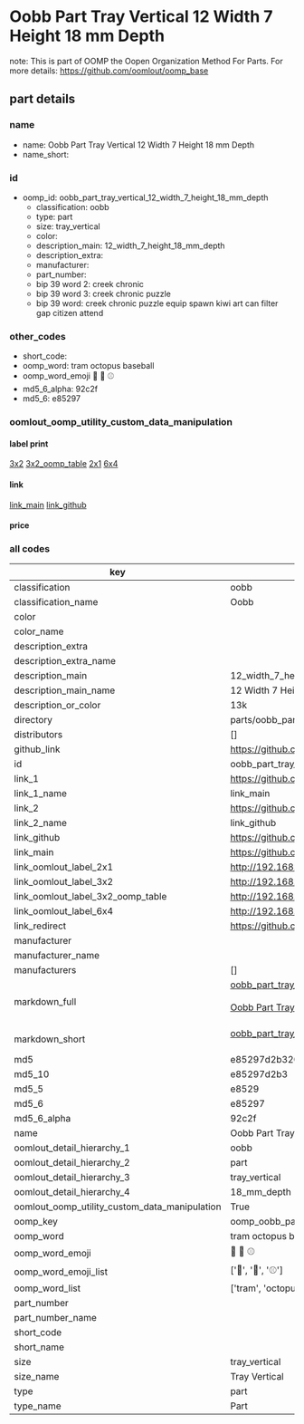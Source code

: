 # Oobb Part Tray Vertical 12 Width 7 Height 18 mm Depth  

note: This is part of OOMP the Oopen Organization Method For Parts. For more details: https://github.com/oomlout/oomp_base

##  part details
  







### name
* name: Oobb Part Tray Vertical 12 Width 7 Height 18 mm Depth
* name_short: 
### id
* oomp_id: oobb_part_tray_vertical_12_width_7_height_18_mm_depth
  * classification: oobb
  * type: part
  * size: tray_vertical
  * color: 
  * description_main: 12_width_7_height_18_mm_depth
  * description_extra: 
  * manufacturer: 
  * part_number: 
  * bip 39 word 2: creek chronic
  * bip 39 word 3: creek chronic puzzle
  * bip 39 word: creek chronic puzzle equip spawn kiwi art can filter gap citizen attend

### other_codes
* short_code: 
* oomp_word: tram octopus baseball
* oomp_word_emoji :tram: :octopus: :baseball:
* md5_6_alpha: 92c2f
* md5_6: e85297






### oomlout_oomp_utility_custom_data_manipulation
#### label print
[3x2](http://192.168.1.245:1112/?label=oomp%2092c2f)
[3x2_oomp_table](http://192.168.1.108:1112/?label=oomp%2092c2f)
[2x1](http://192.168.1.242:1112/?label=oomp%2092c2f)
[6x4](http://192.168.1.55:1112/?label=oomp%2092c2f)    

#### link

[link_main](https://github.com/oomlout/oomlout_oomp_version_1_messy/tree/main/parts/oobb_part_tray_vertical_12_width_7_height_18_mm_depth) [link_github](https://github.com/oomlout/oomlout_oomp_version_1_messy/tree/main/parts/oobb_part_tray_vertical_12_width_7_height_18_mm_depth)                             

#### price







### all codes 
| key | value |  
| --- | --- |  
| classification | oobb |  
| classification_name | Oobb |  
| color |  |  
| color_name |  |  
| description_extra |  |  
| description_extra_name |  |  
| description_main | 12_width_7_height_18_mm_depth |  
| description_main_name | 12 Width 7 Height 18 mm Depth |  
| description_or_color | 13k |  
| directory | parts/oobb_part_tray_vertical_12_width_7_height_18_mm_depth |  
| distributors | [] |  
| github_link | https://github.com/oomlout/oomlout_oomp_part_src/tree/main/parts/oobb_part_tray_vertical_12_width_7_height_18_mm_depth |  
| id | oobb_part_tray_vertical_12_width_7_height_18_mm_depth |  
| link_1 | https://github.com/oomlout/oomlout_oomp_version_1_messy/tree/main/parts/oobb_part_tray_vertical_12_width_7_height_18_mm_depth |  
| link_1_name | link_main |  
| link_2 | https://github.com/oomlout/oomlout_oomp_version_1_messy/tree/main/parts/oobb_part_tray_vertical_12_width_7_height_18_mm_depth |  
| link_2_name | link_github |  
| link_github | https://github.com/oomlout/oomlout_oomp_version_1_messy/tree/main/parts/oobb_part_tray_vertical_12_width_7_height_18_mm_depth |  
| link_main | https://github.com/oomlout/oomlout_oomp_version_1_messy/tree/main/parts/oobb_part_tray_vertical_12_width_7_height_18_mm_depth |  
| link_oomlout_label_2x1 | http://192.168.1.242:1112/?label=oomp%2092c2f |  
| link_oomlout_label_3x2 | http://192.168.1.245:1112/?label=oomp%2092c2f |  
| link_oomlout_label_3x2_oomp_table | http://192.168.1.108:1112/?label=oomp%2092c2f |  
| link_oomlout_label_6x4 | http://192.168.1.55:1112/?label=oomp%2092c2f |  
| link_redirect | https://github.com/oomlout/oomlout_oomp_version_1_messy/tree/main/parts/oobb_part_tray_vertical_12_width_7_height_18_mm_depth |  
| manufacturer |  |  
| manufacturer_name |  |  
| manufacturers | [] |  
| markdown_full | [oobb_part_tray_vertical_12_width_7_height_18_mm_depth](none)<br>[](none)<br>[Oobb Part Tray Vertical 12 Width 7 Height 18 Mm Depth](none)<br><br> |  
| markdown_short | [oobb_part_tray_vertical_12_width_7_height_18_mm_depth](none)<br><br> |  
| md5 | e85297d2b320e199ede854c35dca1999 |  
| md5_10 | e85297d2b3 |  
| md5_5 | e8529 |  
| md5_6 | e85297 |  
| md5_6_alpha | 92c2f |  
| name | Oobb Part Tray Vertical 12 Width 7 Height 18 mm Depth |  
| oomlout_detail_hierarchy_1 | oobb |  
| oomlout_detail_hierarchy_2 | part |  
| oomlout_detail_hierarchy_3 | tray_vertical |  
| oomlout_detail_hierarchy_4 | 18_mm_depth |  
| oomlout_oomp_utility_custom_data_manipulation | True |  
| oomp_key | oomp_oobb_part_tray_vertical_12_width_7_height_18_mm_depth |  
| oomp_word | tram octopus baseball |  
| oomp_word_emoji | :tram: :octopus: :baseball: |  
| oomp_word_emoji_list | [':tram:', ':octopus:', ':baseball:'] |  
| oomp_word_list | ['tram', 'octopus', 'baseball'] |  
| part_number |  |  
| part_number_name |  |  
| short_code |  |  
| short_name |  |  
| size | tray_vertical |  
| size_name | Tray Vertical |  
| type | part |  
| type_name | Part |  
